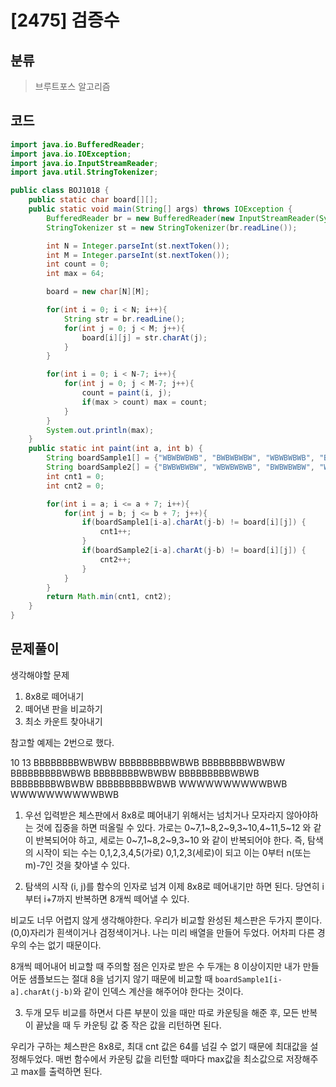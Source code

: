 # [2475] 검증수

## 분류
> 브루트포스 알고리즘

## 코드
```java
import java.io.BufferedReader;
import java.io.IOException;
import java.io.InputStreamReader;
import java.util.StringTokenizer;

public class BOJ1018 {
    public static char board[][];
    public static void main(String[] args) throws IOException {
        BufferedReader br = new BufferedReader(new InputStreamReader(System.in));
        StringTokenizer st = new StringTokenizer(br.readLine());

        int N = Integer.parseInt(st.nextToken());
        int M = Integer.parseInt(st.nextToken());
        int count = 0;
        int max = 64;

        board = new char[N][M];

        for(int i = 0; i < N; i++){
            String str = br.readLine();
            for(int j = 0; j < M; j++){
                board[i][j] = str.charAt(j);
            }
        }

        for(int i = 0; i < N-7; i++){
            for(int j = 0; j < M-7; j++){
                count = paint(i, j);
                if(max > count) max = count;
            }
        }
        System.out.println(max);
    }
    public static int paint(int a, int b) {
        String boardSample1[] = {"WBWBWBWB", "BWBWBWBW", "WBWBWBWB", "BWBWBWBW","WBWBWBWB", "BWBWBWBW","WBWBWBWB", "BWBWBWBW"};
        String boardSample2[] = {"BWBWBWBW", "WBWBWBWB", "BWBWBWBW", "WBWBWBWB","BWBWBWBW", "WBWBWBWB","BWBWBWBW", "WBWBWBWB"};
        int cnt1 = 0;
        int cnt2 = 0;

        for(int i = a; i <= a + 7; i++){
            for(int j = b; j <= b + 7; j++){
                if(boardSample1[i-a].charAt(j-b) != board[i][j]) {
                    cnt1++;
                }
                if(boardSample2[i-a].charAt(j-b) != board[i][j]) {
                    cnt2++;
                }
            }
        }
        return Math.min(cnt1, cnt2);
    }
}

```

## 문제풀이

생각해야할 문제
1. 8x8로 떼어내기
2. 떼어낸 판을 비교하기
3. 최소 카운트 찾아내기

참고할 예제는 2번으로 했다.

10 13
BBBBBBBBWBWBW
BBBBBBBBBWBWB
BBBBBBBBWBWBW
BBBBBBBBBWBWB
BBBBBBBBWBWBW
BBBBBBBBBWBWB
BBBBBBBBWBWBW
BBBBBBBBBWBWB
WWWWWWWWWWBWB
WWWWWWWWWWBWB

1. 우선 입력받은 체스판에서 8x8로 뗴어내기 위해서는 넘치거나 모자라지 않아야하는 것에 집중을 하면 떠올릴 수 있다. 가로는 0~7,1~8,2~9,3~10,4~11,5~12 와 같이 반복되어야 하고, 세로는 0~7,1~8,2~9,3~10 와 같이 반복되어야 한다.
즉, 탐색의 시작이 되는 수는 0,1,2,3,4,5(가로) 0,1,2,3(세로)이 되고 이는 0부터 n(또는 m)-7인 것을 찾아낼 수 있다.

2. 탐색의 시작 (i, j)를 함수의 인자로 넘겨 이제 8x8로 떼어내기만 하면 된다. 당연히 i부터 i+7까지 반복하면 8개씩 떼어낼 수 있다. 

비교도 너무 어렵지 않게 생각해야한다. 우리가 비교할 완성된 체스판은 두가지 뿐이다. (0,0)자리가 흰색이거나 검정색이거나. 나는 미리 배열을 만들어 두었다. 어차피 다른 경우의 수는 없기 때문이다.

8개씩 떼어내어 비교할 때 주의할 점은 인자로 받은 수 두개는 8 이상이지만 내가 만들어둔 샘플보드는 절대 8을 넘기지 않기 때문에 비교할 때 `boardSample1[i-a].charAt(j-b)`와 같이 인덱스 계산을 해주어야 한다는 것이다.

3. 두개 모두 비교를 하면서 다른 부분이 있을 때만 따로 카운팅을 해준 후, 모든 반복이 끝났을 때 두 카운팅 값 중 작은 값을 리턴하면 된다.

우리가 구하는 체스판은 8x8로, 최대 cnt 값은 64를 넘길 수 없기 때문에 최대값을 설정해두었다. 매번 함수에서 카운팅 값을 리턴할 때마다 max값을 최소값으로 저장해주고 max를 출력하면 된다.
